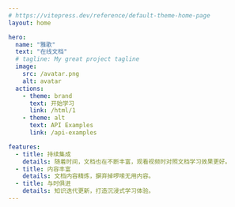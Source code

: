 ```yaml
---
# https://vitepress.dev/reference/default-theme-home-page
layout: home

hero:
  name: "雅歌"
  text: "在线文档"
  # tagline: My great project tagline
  image:
    src: /avatar.png
    alt: avatar
  actions:
    - theme: brand
      text: 开始学习
      link: /html/1
    - theme: alt
      text: API Examples
      link: /api-examples

features:
  - title: 持续集成
    details: 随着时间，文档也在不断丰富，观看视频时对照文档学习效果更好。
  - title: 内容丰富
    details: 文档内容精炼，摒弃掉啰嗦无用内容。
  - title: 与时俱进
    details: 知识迭代更新，打造沉浸式学习体验。
---
```

